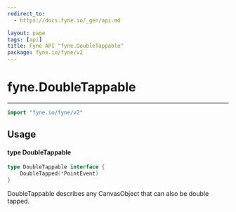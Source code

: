 ```yaml
---
redirect_to:
  - https://docs.fyne.io/_gen/api.md

layout: page
tags: [api]
title: Fyne API "fyne.DoubleTappable"
package: fyne.io/fyne/v2
---
```

# fyne.DoubleTappable
---
```go
import "fyne.io/fyne/v2"
```

## Usage

#### type DoubleTappable

```go
type DoubleTappable interface {
	DoubleTapped(*PointEvent)
}
```

DoubleTappable describes any CanvasObject that can also be double tapped.
